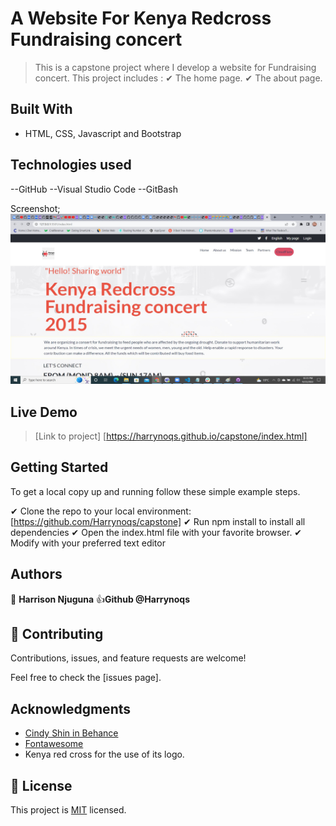 # A Website For Kenya Redcross Fundraising concert

> This is a capstone project where I develop a website for Fundraising concert.
> This project includes :
✔ The home page.
✔ The about page.


## Built With

- HTML, CSS, Javascript and Bootstrap

## Technologies used 

--GitHub --Visual Studio Code --GitBash

Screenshot;
<img src = "./image/project.jpg">


## Live Demo
> [Link to project] [https://harrynoqs.github.io/capstone/index.html]



## Getting Started

To get a local copy up and running follow these simple example steps.

✔ Clone the repo to your local environment: [https://github.com/Harrynoqs/capstone]
✔ Run npm install to install all dependencies
✔ Open the index.html file with your favorite browser.
✔ Modify with your preferred text editor

## Authors

👤 **Harrison Njuguna**
👍**Github @Harrynoqs**



## 🤝 Contributing

Contributions, issues, and feature requests are welcome!

Feel free to check the [issues page].

## Acknowledgments

- [Cindy Shin in Behance](https://www.behance.net/adagio07)
- [Fontawesome](https://fontawesome.com/icons)
- Kenya red cross for the use of its logo.

## 📝 License

This project is [MIT](./LICENSE) licensed.